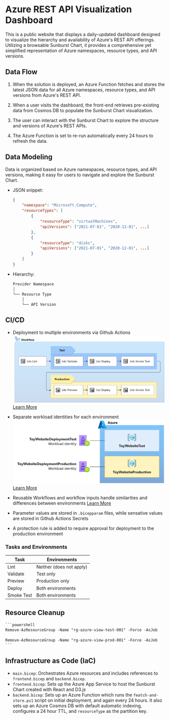 # Azure REST API Visualization Dashboard
This is a public website that displays a daily-updated dashboard designed to visualize the hierarchy and availability of Azure's REST API offerings. Utilizing a browsable Sunburst Chart, it provides a comprehensive yet simplified representation of Azure namespaces, resource types, and API versions.

## Data Flow
1. When the solution is deployed, an Azure Function fetches and stores the latest JSON data for all Azure namespaces, resource types, and API versions from Azure's REST API.
   
2. When a user visits the dashboard, the front-end retrieves pre-existing data from Cosmos DB to populate the Sunburst Chart visualization.
   
3. The user can interact with the Sunburst Chart to explore the structure and versions of Azure's REST APIs.
   
4. The Azure Function is set to re-run automatically every 24 hours to refresh the data.

## Data Modeling
Data is organized based on Azure namespaces, resource types, and API versions, making it easy for users to navigate and explore the Sunburst Chart.

- JSON snippet:
    ```json
    {
        "namespace": "Microsoft.Compute",
        "resourceTypes": [
            {
                "resourceType": "virtualMachines",
                "apiVersions": ["2021-07-01", "2020-12-01", ...]
            },
            {
                "resourceType": "disks",
                "apiVersions": ["2021-07-01", "2020-12-01", ...]
            }
        ]
    }
    ```

- Hierarchy:
    ```
    Provider Namespace
    │
    └── Resource Type
        │
        └── API Version
    ```

## CI/CD
- Deployment to multiple environments via Github Actions
  ![Deployment Screenshot](image-3.png)  
  [Learn More](https://learn.microsoft.com/en-us/training/modules/manage-multiple-environments-using-bicep-github-actions/2-understand-environments)
  
- Separate workload identities for each environment  
  ![Workload Identities](image-1.png)  
  [Learn More](https://learn.microsoft.com/en-us/training/modules/manage-multiple-environments-using-bicep-github-actions/4-exercise-set-up-environment?pivots=powershell)

- Reusable Workflows and workflow inputs handle similarities and differences between environments
  [Learn More](https://learn.microsoft.com/en-us/training/modules/manage-multiple-environments-using-bicep-github-actions/3-handle-similarities-between-environments-using-reusable-workflows)
  
- Parameter values are stored in `.bicepparam` files, while sensative values are stored in Github Actions Secrets

- A protection rule is added to require approval for deployment to the production environment

### Tasks and Environments

| Task       | Environments                | 
|------------|-----------------------------|
| Lint       | Neither (does not apply)    |
| Validate   | Test only                   |
| Preview    | Production only             |
| Deploy     | Both environments           |
| Smoke Test | Both environments           |

## Resource Cleanup  
    ```powershell
    Remove-AzResourceGroup -Name "rg-azure-view-test-001" -Force -AsJob

    Remove-AzResourceGroup -Name "rg-azure-view-prod-001" -Force -AsJob
    ```

## Infrastructure as Code (IaC)

- `main.bicep`: Orchestrates Azure resources and includes references to `frontend.bicep` and `backend.bicep`.
- `frontend.bicep`: Sets up the Azure App Service to host the Sunburst Chart created with React and D3.js
- `backend.bicep`: Sets up an Azure Function which runs the `featch-and-store.ps1` script on initial deployment, and again every 24 hours. It also sets up an Azure Cosmos DB with default automatic indexing, configures a 24 hour TTL, and `resourceType` as the partition key.
